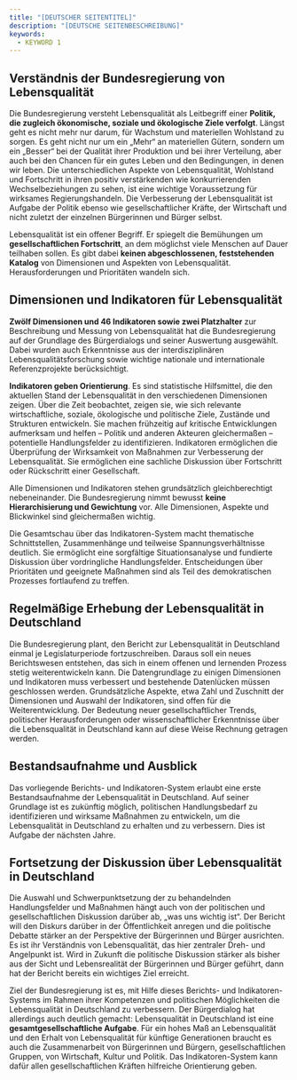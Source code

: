 ```yaml
---
title: "[DEUTSCHER SEITENTITEL]"
description: "[DEUTSCHE SEITENBESCHREIBUNG]"
keywords:
  - KEYWORD 1
---
```


## Verständnis der Bundesregierung von Lebensqualität

Die Bundesregierung versteht Lebensqualität als Leitbegriff einer **Politik, die zugleich ökonomische, soziale und ökologische Ziele verfolgt**. Längst geht es nicht mehr nur darum, für Wachstum und materiellen Wohlstand zu sorgen. Es geht nicht nur um ein „Mehr“ an materiellen Gütern, sondern um ein „Besser“ bei der Qualität ihrer Produktion und bei ihrer Verteilung, aber auch bei den Chancen für ein gutes Leben und den Bedingungen, in denen wir leben. Die unterschiedlichen Aspekte von Lebensqualität, Wohlstand und Fortschritt in ihren positiv verstärkenden wie konkurrierenden Wechselbeziehungen zu sehen, ist eine wichtige Voraussetzung für wirksames Regierungshandeln. Die Verbesserung der Lebensqualität ist Aufgabe der Politik ebenso wie gesellschaftlicher Kräfte, der Wirtschaft und nicht zuletzt der einzelnen Bürgerinnen und Bürger selbst.

Lebensqualität ist ein offener Begriff. Er spiegelt die Bemühungen um **gesellschaftlichen Fortschritt**, an dem möglichst viele Menschen auf Dauer teilhaben sollen. Es gibt dabei **keinen abgeschlossenen, feststehenden Katalog** von Dimensionen und Aspekten von Lebensqualität. Herausforderungen und Prioritäten wandeln sich.


## Dimensionen und Indikatoren für Lebensqualität

**Zwölf Dimensionen und 46 Indikatoren sowie zwei Platzhalter** zur Beschreibung und Messung von Lebensqualität hat die Bundesregierung auf der Grundlage des Bürgerdialogs und seiner Auswertung
ausgewählt. Dabei wurden auch Erkenntnisse aus der interdisziplinären Lebensqualitätsforschung sowie wichtige nationale und internationale Referenzprojekte berücksichtigt.

**Indikatoren geben Orientierung**. Es sind statistische Hilfsmittel, die den aktuellen Stand der Lebensqualität in den verschiedenen Dimensionen zeigen. Über die Zeit beobachtet, zeigen sie, wie sich relevante wirtschaftliche, soziale, ökologische und politische Ziele, Zustände und Strukturen entwickeln. Sie machen frühzeitig auf kritische Entwicklungen aufmerksam und helfen – Politik und anderen Akteuren gleichermaßen – potentielle Handlungsfelder zu identifizieren. Indikatoren ermöglichen die Überprüfung der Wirksamkeit von Maßnahmen zur Verbesserung der Lebensqualität. Sie ermöglichen eine sachliche Diskussion über Fortschritt oder Rückschritt einer Gesellschaft.

Alle Dimensionen und Indikatoren stehen grundsätzlich gleichberechtigt nebeneinander. Die Bundesregierung nimmt bewusst **keine Hierarchisierung und Gewichtung** vor. Alle Dimensionen, Aspekte und Blickwinkel sind gleichermaßen wichtig.

Die Gesamtschau über das Indikatoren-System macht thematische Schnittstellen, Zusammenhänge und teilweise Spannungsverhältnisse deutlich. Sie ermöglicht eine sorgfältige Situationsanalyse und fundierte Diskussion über vordringliche Handlungsfelder. Entscheidungen über Prioritäten und geeignete Maßnahmen sind als Teil des demokratischen Prozesses fortlaufend zu treffen.

## Regelmäßige Erhebung der Lebensqualität in Deutschland

Die Bundesregierung plant, den Bericht zur Lebensqualität in Deutschland einmal je Legislaturperiode fortzuschreiben. Daraus soll ein neues Berichtswesen entstehen, das sich in einem offenen und lernenden Prozess stetig weiterentwickeln kann. Die Datengrundlage zu einigen Dimensionen und Indikatoren muss verbessert und bestehende Datenlücken müssen geschlossen werden. Grundsätzliche Aspekte, etwa Zahl und Zuschnitt der Dimensionen und Auswahl der Indikatoren, sind offen für die Weiterentwicklung. Der Bedeutung neuer gesellschaftlicher Trends, politischer Herausforderungen oder wissenschaftlicher Erkenntnisse über die Lebensqualität in Deutschland kann auf diese Weise Rechnung getragen werden.

## Bestandsaufnahme und Ausblick

Das vorliegende Berichts- und Indikatoren-System erlaubt eine erste Bestandsaufnahme der Lebensqualität in Deutschland. Auf seiner Grundlage ist es zukünftig möglich, politischen Handlungsbedarf zu identifizieren und wirksame Maßnahmen zu entwickeln, um die Lebensqualität in Deutschland zu erhalten und zu verbessern. Dies ist Aufgabe der nächsten Jahre.

## Fortsetzung der Diskussion über Lebensqualität in Deutschland

Die Auswahl und Schwerpunktsetzung der zu behandelnden Handlungsfelder und Maßnahmen hängt auch von der politischen und gesellschaftlichen Diskussion darüber ab, „was uns wichtig ist“. Der Bericht will den Diskurs darüber in der Öffentlichkeit anregen und die politische Debatte stärker an der Perspektive der Bürgerinnen und Bürger ausrichten. Es ist ihr Verständnis von Lebensqualität, das hier zentraler Dreh- und Angelpunkt ist. Wird in Zukunft die politische Diskussion stärker als bisher aus der Sicht und Lebensrealität der Bürgerinnen und Bürger geführt, dann hat der Bericht bereits ein wichtiges Ziel erreicht.

Ziel der Bundesregierung ist es, mit Hilfe dieses Berichts- und Indikatoren-Systems im Rahmen ihrer Kompetenzen und politischen Möglichkeiten die Lebensqualität in Deutschland zu verbessern. Der Bürgerdialog hat allerdings auch deutlich gemacht: Lebensqualität in Deutschland ist eine **gesamtgesellschaftliche Aufgabe**. Für ein hohes Maß an Lebensqualität und den Erhalt von Lebensqualität für künftige Generationen braucht es auch die Zusammenarbeit von Bürgerinnen und Bürgern, gesellschaftlichen Gruppen, von Wirtschaft, Kultur und Politik. Das Indikatoren-System kann dafür allen gesellschaftlichen Kräften hilfreiche Orientierung geben.
